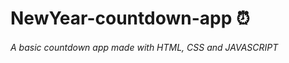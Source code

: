 # NewYear-countdown-app :alarm_clock:

###### A basic countdown app made with HTML, CSS and JAVASCRIPT
